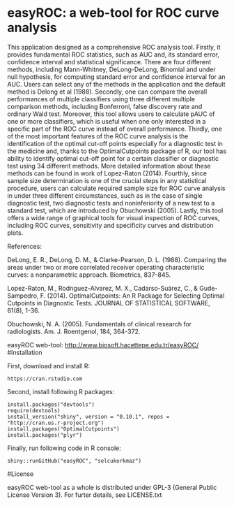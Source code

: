 # easyROC: a web-tool for ROC curve analysisThis application designed as a comprehensive ROC analysis tool. Firstly, it provides fundamental ROC statistics, such as AUC and, its standard error, confidence interval and statistical significance. There are four different methods, including Mann-Whitney, DeLong-DeLong, Binomial and under null hypothesis, for computing standard error and confidence interval for an AUC. Users can select any of the methods in the application and the default method is Delong et al (1988). Secondly, one can compare the overall performances of multiple classifiers using three different multiple comparison methods, including Bonferroni, false discovery rate and ordinary Wald test. Moreover, this tool allows users to calculate pAUC of one or more classifiers, which is useful when one only interested in a specific part of the ROC curve instead of overall performance. Thirdly, one of the most important features of the ROC curve analysis is the identification of the optimal cut-off points especially for a diagnostic test in the medicine and, thanks to the OptimalCutpoints package of R, our tool has ability to identify optimal cut-off point for a certain classifier or diagnostic test using 34 different methods. More detailed information about these methods can be found in work of Lopez-Raton (2014). Fourthly, since sample size determination is one of the crucial steps in any statistical procedure, users can calculate required sample size for ROC curve analysis in under three different circumstances, such as in the case of single diagnostic test, two diagnostic tests and noninferiority of a new test to a standard test, which are introduced by Obuchowski (2005). Lastly, this tool offers a wide range of graphical tools for visual inspection of ROC curves, including ROC curves, sensitivity and specificity curves and distribution plots.References:DeLong, E. R., DeLong, D. M., & Clarke-Pearson, D. L. (1988). Comparing the areas under two or more correlated receiver operating characteristic curves: a nonparametric approach. Biometrics, 837-845.Lopez-Raton, M., Rodrıguez-Alvarez, M. X., Cadarso-Suárez, C., & Gude-Sampedro, F. (2014). OptimalCutpoints: An R Package for Selecting Optimal Cutpoints in Diagnostic Tests. JOURNAL OF STATISTICAL SOFTWARE, 61(8), 1-36.Obuchowski, N. A. (2005). Fundamentals of clinical research for radiologists. Am. J. Roentgenol, 184, 364-372.easyROC web-tool: http://www.biosoft.hacettepe.edu.tr/easyROC/#InstallationFirst, download and install R:    https://cran.rstudio.comSecond, install following R packages:    install.packages("devtools")    require(devtools)    install_version("shiny", version = "0.10.1", repos = "http://cran.us.r-project.org")    install.packages("OptimalCutpoints")    install.packages("plyr")Finally, run following code in R console:    shiny::runGitHub("easyROC", "selcukorkmaz")#LicenseeasyROC web-tool as a whole is distributed under GPL-3 (General Public License Version 3). For furter details, see LICENSE.txt